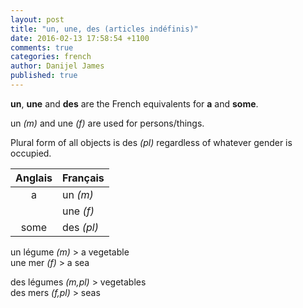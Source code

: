 ```yaml
---
layout: post
title: "un, une, des (articles indéfinis)"
date: 2016-02-13 17:58:54 +1100
comments: true
categories: french
author: Danijel James
published: true
---
```

**un**, **une** and **des** are the French equivalents for **a** and **some**.

un _(m)_ and une _(f)_ are used for persons/things.

Plural form of all objects is des _(pl)_ regardless of whatever gender is occupied.

| Anglais | Français |
|:--:|:---|
| a | un _(m)_ |
| | une _(f)_ |
| some | des _(pl)_ |

un légume _(m)_ > a vegetable  
une mer _(f)_ > a sea

des légumes _(m,pl)_ > vegetables  
des mers _(f,pl)_ > seas
